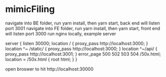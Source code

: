 # mimicFiling
navigate into BE folder, run yarn install, then yarn start, back end will listen port 3001
navigate into FE folder, run yarn install, then yarn start, front end will listen port 3000
run nginx locally, example server

server {
         listen       30000;
         location / {
            proxy_pass http://localhost:3000;
         }
         location ^~ /static/ {
             proxy_pass http://localhost:3000;
         }
         location ^~/api/ {
           proxy_pass http://localhost:3001;
         }
        error_page   500 502 503 504  /50x.html;
        location = /50x.html {
            root   html;
        }
       }

open broswer to hit http://localhost:30000